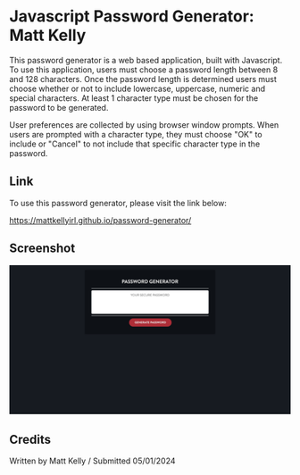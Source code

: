 # Javascript Password Generator: Matt Kelly

This password generator is a web based application, built with Javascript. To use this application, users must choose a password length between 8 and 128 characters. Once the password length is determined users must choose whether or not to include lowercase, uppercase, numeric and special characters. At least 1 character type must be chosen for the password to be generated. 

User preferences are collected by using browser window prompts. When users are prompted with a character type, they must choose "OK" to include or "Cancel" to not include that specific character type in the password. 

## Link

To use this password generator, please visit the link below:

https://mattkellyirl.github.io/password-generator/

## Screenshot
<img src="/assets/screenshot/screenshot.png">

## Credits
Written by Matt Kelly / Submitted 05/01/2024